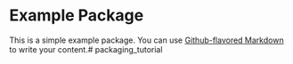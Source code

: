 # Example Package

This is a simple example package. You can use
[Github-flavored Markdown](https://guides.github.com/features/mastering-markdown/)
to write your content.# packaging_tutorial
 
